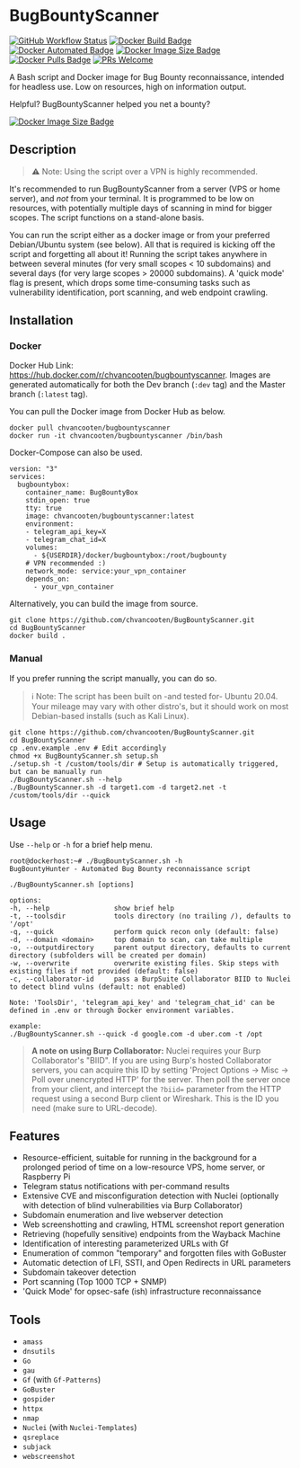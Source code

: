 # BugBountyScanner

[![GitHub Workflow Status](https://img.shields.io/github/workflow/status/chvancooten/bugbountyscanner/Docker%20Build)](https://github.com/chvancooten/BugBountyScanner/actions)
[![Docker Build Badge](https://img.shields.io/docker/cloud/build/chvancooten/bugbountyscanner)](https://hub.docker.com/r/chvancooten/bugbountyscanner/)
[![Docker Automated Badge](https://img.shields.io/docker/cloud/automated/chvancooten/bugbountyscanner)](https://hub.docker.com/r/chvancooten/bugbountyscanner/)
[![Docker Image Size Badge](https://img.shields.io/docker/image-size/chvancooten/bugbountyscanner)](https://hub.docker.com/r/chvancooten/bugbountyscanner/)
[![Docker Pulls Badge](https://img.shields.io/docker/pulls/chvancooten/bugbountyscanner)](https://hub.docker.com/r/chvancooten/bugbountyscanner/)
[![PRs Welcome](https://img.shields.io/badge/Contributions-Welcome-brightgreen.svg)](http://makeapullrequest.com)

A Bash script and Docker image for Bug Bounty reconnaissance, intended for headless use. Low on resources, high on information output.

Helpful? BugBountyScanner helped you net a bounty?

[![Docker Image Size Badge](https://img.shields.io/badge/%F0%9F%8D%BA-Buy%20me%20a%20beer-orange)](https://www.buymeacoffee.com/chvancooten)

## Description

> ⚠ Note: Using the script over a VPN is highly recommended.

It's recommended to run BugBountyScanner from a server (VPS or home server), and _not_ from your terminal. It is programmed to be low on resources, with potentially multiple days of scanning in mind for bigger scopes. The script functions on a stand-alone basis.

You can run the script either as a docker image or from your preferred Debian/Ubuntu system (see below). All that is required is kicking off the script and forgetting all about it! Running the script takes anywhere in between several minutes (for very small scopes < 10 subdomains) and several days (for very large scopes > 20000 subdomains). A 'quick mode' flag is present, which drops some time-consuming tasks such as vulnerability identification, port scanning, and web endpoint crawling.

## Installation

### Docker

Docker Hub Link: https://hub.docker.com/r/chvancooten/bugbountyscanner. Images are generated automatically for both the Dev branch (`:dev` tag) and the Master branch (`:latest` tag).

You can pull the Docker image from Docker Hub as below.

```
docker pull chvancooten/bugbountyscanner
docker run -it chvancooten/bugbountyscanner /bin/bash
```

Docker-Compose can also be used.

```
version: "3"
services:
  bugbountybox:
    container_name: BugBountyBox
    stdin_open: true
    tty: true
    image: chvancooten/bugbountyscanner:latest
    environment:
    - telegram_api_key=X
    - telegram_chat_id=X
    volumes:
      - ${USERDIR}/docker/bugbountybox:/root/bugbounty
    # VPN recommended :)
    network_mode: service:your_vpn_container
    depends_on:
      - your_vpn_container
```

Alternatively, you can build the image from source.

```
git clone https://github.com/chvancooten/BugBountyScanner.git
cd BugBountyScanner
docker build .
```

### Manual

If you prefer running the script manually, you can do so.

> ℹ Note: The script has been built on -and tested for- Ubuntu 20.04. Your mileage may vary with other distro's, but it should work on most Debian-based installs (such as Kali Linux).

```
git clone https://github.com/chvancooten/BugBountyScanner.git
cd BugBountyScanner
cp .env.example .env # Edit accordingly
chmod +x BugBountyScanner.sh setup.sh
./setup.sh -t /custom/tools/dir # Setup is automatically triggered, but can be manually run
./BugBountyScanner.sh --help
./BugBountyScanner.sh -d target1.com -d target2.net -t /custom/tools/dir --quick
```

## Usage

Use `--help` or `-h` for a brief help menu.

```
root@dockerhost:~# ./BugBountyScanner.sh -h
BugBountyHunter - Automated Bug Bounty reconnaissance script
 
./BugBountyScanner.sh [options]
 
options:
-h, --help                show brief help
-t, --toolsdir            tools directory (no trailing /), defaults to '/opt'
-q, --quick               perform quick recon only (default: false)
-d, --domain <domain>     top domain to scan, can take multiple
-o, --outputdirectory     parent output directory, defaults to current directory (subfolders will be created per domain)
-w, --overwrite           overwrite existing files. Skip steps with existing files if not provided (default: false)
-c, --collaborator-id     pass a BurpSuite Collaborator BIID to Nuclei to detect blind vulns (default: not enabled)
 
Note: 'ToolsDir', 'telegram_api_key' and 'telegram_chat_id' can be defined in .env or through Docker environment variables.
 
example:
./BugBountyScanner.sh --quick -d google.com -d uber.com -t /opt
```

> **A note on using Burp Collaborator:** Nuclei requires your Burp Collaborator's "BIID". If you are using Burp's hosted Collaborator servers, you can acquire this ID by setting 'Project Options -> Misc -> Poll over unencrypted HTTP' for the server. Then poll the server once from your client, and intercept the `?biid=` parameter from the HTTP request using a second Burp client or Wireshark. This is the ID you need (make sure to URL-decode).

## Features

- Resource-efficient, suitable for running in the background for a prolonged period of time on a low-resource VPS, home server, or Raspberry Pi
- Telegram status notifications with per-command results
- Extensive CVE and misconfiguration detection with Nuclei (optionally with detection of blind vulnerabilities via Burp Collaborator)
- Subdomain enumeration and live webserver detection
- Web screenshotting and crawling, HTML screenshot report generation
- Retrieving (hopefully sensitive) endpoints from the Wayback Machine
- Identification of interesting parameterized URLs with Gf
- Enumeration of common "temporary" and forgotten files with GoBuster
- Automatic detection of LFI, SSTI, and Open Redirects in URL parameters
- Subdomain takeover detection
- Port scanning (Top 1000 TCP + SNMP)
- 'Quick Mode' for opsec-safe (ish) infrastructure reconnaissance

## Tools

- `amass`
- `dnsutils`
- `Go`
- `gau`
- `Gf` (with `Gf-Patterns`)
- `GoBuster`
- `gospider`
- `httpx`
- `nmap`
- `Nuclei` (with `Nuclei-Templates`)
- `qsreplace`
- `subjack`
- `webscreenshot`

